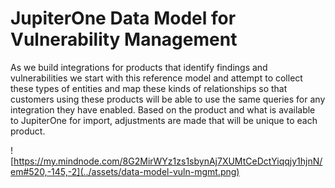 # JupiterOne Data Model for Vulnerability Management

As we build integrations for products that identify findings and vulnerabilities we start with this reference model and attempt to collect these types of entities and map these kinds of relationships so that customers using these products will be able to use the same queries for any integration they have enabled.  Based on the product and what is available to JupiterOne for import, adjustments are made that will be unique to each product.    

![https://my.mindnode.com/8G2MirWYz1zs1sbynAj7XUMtCeDctYiqqjy1hjnN/em#520,-145,-2](../assets/data-model-vuln-mgmt.png)

